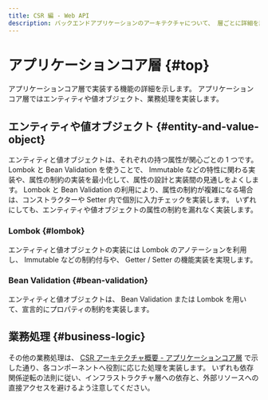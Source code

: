 ```yaml
---
title: CSR 編 - Web API
description: バックエンドアプリケーションのアーキテクチャについて、 層ごとに詳細を説明します。
---
```


# アプリケーションコア層 {#top}

アプリケーションコア層で実装する機能の詳細を示します。
アプリケーションコア層ではエンティティや値オブジェクト、業務処理を実装します。

## エンティティや値オブジェクト {#entity-and-value-object}

エンティティと値オブジェクトは、それぞれの持つ属性が関心ごとの 1 つです。
Lombok と Bean Validation を使うことで、 Immutable などの特性に関わる実装や、属性の制約の実装を最小化して、属性の設計と実装間の見通しをよくします。
Lombok と Bean Validation の利用により、属性の制約が複雑になる場合は、コンストラクターや Setter 内で個別に入力チェックを実装します。
いずれにしても、エンティティや値オブジェクトの属性の制約を漏れなく実装します。

### Lombok {#lombok}

エンティティと値オブジェクトの実装には Lombok のアノテーションを利用し、 Immutable などの制約付与や、 Getter / Setter の機能実装を実現します。

### Bean Validation {#bean-validation}

エンティティと値オブジェクトは、 Bean Validation または Lombok を用いて、宣言的にプロパティの制約を実装します。

## 業務処理 {#business-logic}

その他の業務処理は、 [CSR アーキテクチャ概要 - アプリケーションコア層](../csr-architecture-overview.md#application-core) で示した通り、各コンポーネントへ役割に応じた処理を実装します。
いずれも依存関係逆転の法則に従い、インフラストラクチャ層への依存と、外部リソースへの直接アクセスを避けるよう注意してください。
